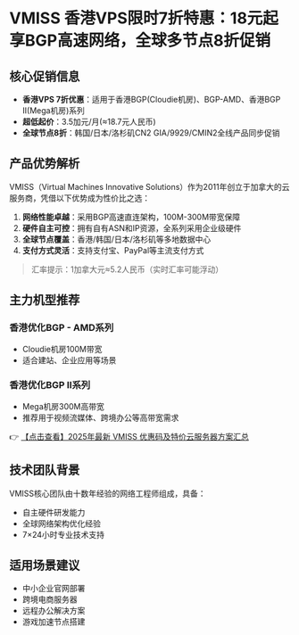 # VMISS 香港VPS限时7折特惠：18元起享BGP高速网络，全球多节点8折促销

## 核心促销信息
- **香港VPS 7折优惠**：适用于香港BGP(Cloudie机房)、BGP-AMD、香港BGP II(Mega机房)系列
- **超低起价**：3.5加元/月(≈18.7元人民币)
- **全球节点8折**：韩国/日本/洛杉矶CN2 GIA/9929/CMIN2全线产品同步促销

## 产品优势解析
VMISS（Virtual Machines Innovative Solutions）作为2011年创立于加拿大的云服务商，凭借以下优势成为性价比之选：
1. **网络性能卓越**：采用BGP高速直连架构，100M-300M带宽保障
2. **硬件自主可控**：拥有自有ASN和IP资源，全系列采用企业级硬件
3. **全球节点覆盖**：香港/韩国/日本/洛杉矶等多地数据中心
4. **支付方式灵活**：支持支付宝、PayPal等主流支付方式

> 汇率提示：1加拿大元≈5.2人民币（实时汇率可能浮动）

## 主力机型推荐
### 香港优化BGP - AMD系列
- Cloudie机房100M带宽
- 适合建站、企业应用等场景

### 香港优化BGP Ⅱ系列
- Mega机房300M高带宽
- 推荐用于视频流媒体、跨境办公等高带宽需求

👉 [【点击查看】2025年最新 VMISS 优惠码及特价云服务器方案汇总](https://bit.ly/Vmiss)

## 技术团队背景
VMISS核心团队由十数年经验的网络工程师组成，具备：
- 自主硬件研发能力
- 全球网络架构优化经验
- 7×24小时专业技术支持

## 适用场景建议
- 中小企业官网部署
- 跨境电商服务器
- 远程办公解决方案
- 游戏加速节点搭建